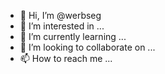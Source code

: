 - 👋 Hi, I’m @werbseg
- 👀 I’m interested in ...
- 🌱 I’m currently learning ...
- 💞️ I’m looking to collaborate on ...
- 📫 How to reach me ...

<!---
werbseg/werbseg is a ✨ special ✨ repository because its `README.md` (this file) appears on your GitHub profile.
You can click the Preview link to take a look at your changes.
--->
